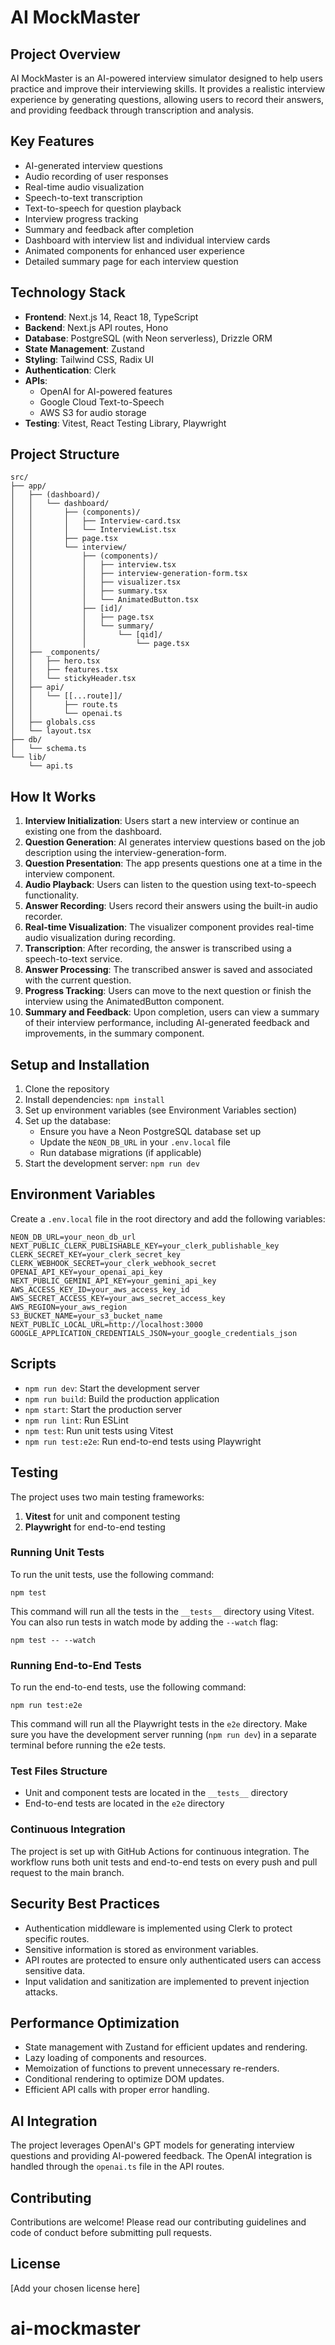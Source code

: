 # AI MockMaster

## Project Overview

AI MockMaster is an AI-powered interview simulator designed to help users practice and improve their interviewing skills. It provides a realistic interview experience by generating questions, allowing users to record their answers, and providing feedback through transcription and analysis.

## Key Features

- AI-generated interview questions
- Audio recording of user responses
- Real-time audio visualization
- Speech-to-text transcription
- Text-to-speech for question playback
- Interview progress tracking
- Summary and feedback after completion
- Dashboard with interview list and individual interview cards
- Animated components for enhanced user experience
- Detailed summary page for each interview question

## Technology Stack

- **Frontend**: Next.js 14, React 18, TypeScript
- **Backend**: Next.js API routes, Hono
- **Database**: PostgreSQL (with Neon serverless), Drizzle ORM
- **State Management**: Zustand
- **Styling**: Tailwind CSS, Radix UI
- **Authentication**: Clerk
- **APIs**: 
  - OpenAI for AI-powered features
  - Google Cloud Text-to-Speech
  - AWS S3 for audio storage
- **Testing**: Vitest, React Testing Library, Playwright

## Project Structure

```
src/
├── app/
│   ├── (dashboard)/
│   │   └── dashboard/
│   │       ├── (components)/
│   │       │   ├── Interview-card.tsx
│   │       │   └── InterviewList.tsx
│   │       ├── page.tsx
│   │       └── interview/
│   │           ├── (components)/
│   │           │   ├── interview.tsx
│   │           │   ├── interview-generation-form.tsx
│   │           │   ├── visualizer.tsx
│   │           │   ├── summary.tsx
│   │           │   └── AnimatedButton.tsx
│   │           ├── [id]/
│   │           │   ├── page.tsx
│   │           │   └── summary/
│   │           │       └── [qid]/
│   │           │           └── page.tsx
│   ├── _components/
│   │   ├── hero.tsx
│   │   ├── features.tsx
│   │   └── stickyHeader.tsx
│   ├── api/
│   │   └── [[...route]]/
│   │       ├── route.ts
│   │       └── openai.ts
│   ├── globals.css
│   └── layout.tsx
├── db/
│   └── schema.ts
└── lib/
    └── api.ts
```

## How It Works

1. **Interview Initialization**: Users start a new interview or continue an existing one from the dashboard.
2. **Question Generation**: AI generates interview questions based on the job description using the interview-generation-form.
3. **Question Presentation**: The app presents questions one at a time in the interview component.
4. **Audio Playback**: Users can listen to the question using text-to-speech functionality.
5. **Answer Recording**: Users record their answers using the built-in audio recorder.
6. **Real-time Visualization**: The visualizer component provides real-time audio visualization during recording.
7. **Transcription**: After recording, the answer is transcribed using a speech-to-text service.
8. **Answer Processing**: The transcribed answer is saved and associated with the current question.
9. **Progress Tracking**: Users can move to the next question or finish the interview using the AnimatedButton component.
10. **Summary and Feedback**: Upon completion, users can view a summary of their interview performance, including AI-generated feedback and improvements, in the summary component.

## Setup and Installation

1. Clone the repository
2. Install dependencies: `npm install`
3. Set up environment variables (see Environment Variables section)
4. Set up the database:
   - Ensure you have a Neon PostgreSQL database set up
   - Update the `NEON_DB_URL` in your `.env.local` file
   - Run database migrations (if applicable)
5. Start the development server: `npm run dev`

## Environment Variables

Create a `.env.local` file in the root directory and add the following variables:

```
NEON_DB_URL=your_neon_db_url
NEXT_PUBLIC_CLERK_PUBLISHABLE_KEY=your_clerk_publishable_key
CLERK_SECRET_KEY=your_clerk_secret_key
CLERK_WEBHOOK_SECRET=your_clerk_webhook_secret
OPENAI_API_KEY=your_openai_api_key
NEXT_PUBLIC_GEMINI_API_KEY=your_gemini_api_key
AWS_ACCESS_KEY_ID=your_aws_access_key_id
AWS_SECRET_ACCESS_KEY=your_aws_secret_access_key
AWS_REGION=your_aws_region
S3_BUCKET_NAME=your_s3_bucket_name
NEXT_PUBLIC_LOCAL_URL=http://localhost:3000
GOOGLE_APPLICATION_CREDENTIALS_JSON=your_google_credentials_json
```

## Scripts

- `npm run dev`: Start the development server
- `npm run build`: Build the production application
- `npm start`: Start the production server
- `npm run lint`: Run ESLint
- `npm test`: Run unit tests using Vitest
- `npm run test:e2e`: Run end-to-end tests using Playwright

## Testing

The project uses two main testing frameworks:

1. **Vitest** for unit and component testing
2. **Playwright** for end-to-end testing

### Running Unit Tests

To run the unit tests, use the following command:

```
npm test
```

This command will run all the tests in the `__tests__` directory using Vitest. You can also run tests in watch mode by adding the `--watch` flag:

```
npm test -- --watch
```

### Running End-to-End Tests

To run the end-to-end tests, use the following command:

```
npm run test:e2e
```

This command will run all the Playwright tests in the `e2e` directory. Make sure you have the development server running (`npm run dev`) in a separate terminal before running the e2e tests.

### Test Files Structure

- Unit and component tests are located in the `__tests__` directory
- End-to-end tests are located in the `e2e` directory

### Continuous Integration

The project is set up with GitHub Actions for continuous integration. The workflow runs both unit tests and end-to-end tests on every push and pull request to the main branch.

## Security Best Practices

- Authentication middleware is implemented using Clerk to protect specific routes.
- Sensitive information is stored as environment variables.
- API routes are protected to ensure only authenticated users can access sensitive data.
- Input validation and sanitization are implemented to prevent injection attacks.

## Performance Optimization

- State management with Zustand for efficient updates and rendering.
- Lazy loading of components and resources.
- Memoization of functions to prevent unnecessary re-renders.
- Conditional rendering to optimize DOM updates.
- Efficient API calls with proper error handling.

## AI Integration

The project leverages OpenAI's GPT models for generating interview questions and providing AI-powered feedback. The OpenAI integration is handled through the `openai.ts` file in the API routes.

## Contributing

Contributions are welcome! Please read our contributing guidelines and code of conduct before submitting pull requests.

## License

[Add your chosen license here]

# ai-mockmaster
